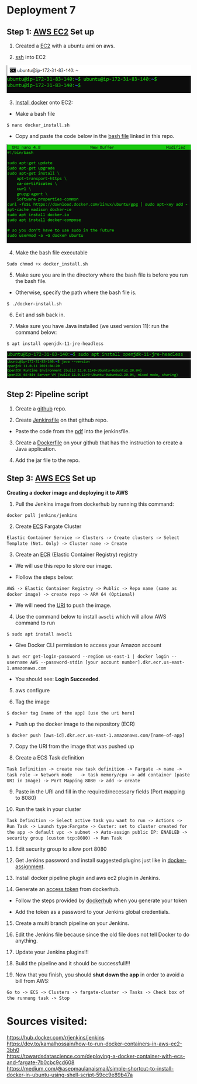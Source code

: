 # Deployment 7

## Step 1: [AWS EC2](https://aws.amazon.com/ec2/?ec2-whats-new.sort-by=item.additionalFields.postDateTime&ec2-whats-new.sort-order=desc) Set up

1. Created a [EC2](https://docs.aws.amazon.com/AWSEC2/latest/UserGuide/EC2_GetStarted.html) with a ubuntu ami on aws. 

2. [ssh](https://docs.aws.amazon.com/AWSEC2/latest/UserGuide/AccessingInstancesLinux.html) into EC2

![](images/Deploy7-1.PNG)

3. [Install docker](https://docs.aws.amazon.com/AmazonECS/latest/developerguide/docker-basics.html) onto EC2:

  * Make a bash file
 ```
 $ nano docker_install.sh 
```

  * Copy and paste the code below in the [bash file](https://github.com/ibrahima1289/deploy7/blob/main/docker_install.sh) linked in this repo.
  
  ![](images/Deploy7-2.PNG)

4. Make the bash file executable
  ```
  Sudo chmod +x docker_install.sh
  ```
5. Make sure you are in the directory where the bash file is before you run the bash file.
  
  * Otherwise, specify the path where the bash file is.
  
  ```
  $ ./docker-install.sh
  ```

6. Exit and ssh back in.

7. Make sure you have Java installed (we used version 11): run the command below:
```
$ apt install openjdk-11-jre-headless
```

 ![](images/Deploy7-3.PNG)
 ![](images/Deploy7-4.PNG)
 
## Step 2: Pipeline script

1. Create a [github](https://docs.github.com/en/get-started/quickstart/create-a-repo) repo.

2. Create [Jenkinsfile](https://github.com/ibrahima1289/deploy7/blob/main/Jenkinsfile) on that github repo.

* Paste the code from the [pdf](https://github.com/ibrahima1289/DEPLOY07_ECS/blob/main/Deployment%237%20(1).pdf) into the jenkinsfile.

3. Create a [Dockerfile](https://github.com/ibrahima1289/deploy7/blob/main/Dockerfile) on your github that has the instruction to create a Java application.

4. Add the jar file to the repo.

## Step 3: [AWS ECS](https://aws.amazon.com/ecs/) Set up

**Creating a docker image and deploying it to AWS**

1. Pull the Jenkins image from dockerhub by running this command:
```
docker pull jenkins/jenkins
```

2. Create [ECS](https://docs.aws.amazon.com/AmazonECS/latest/developerguide/clusters.html) Fargate Cluster

```
Elastic Container Service -> Clusters -> Create clusters -> Select Template (Net. Only) -> Cluster name -> Create 
```

3. Create an [ECR](https://aws.amazon.com/ecr/) (Elastic Container Registry) registry

 * We will use this repo to store our image.
  
 * Flollow the steps below:
  
  ```
  AWS -> Elastic Container Registry -> Public -> Repo name (same as docker image) -> create repo -> ARM 64 (Optional)
  ```
		
 * We will need the [URI](https://aws.amazon.com/about-aws/whats-new/2018/07/amazon-workspaces-now-supports-custom-login-workflows-with-a-uri/) to push the image.

4. Use the command below to install `awscli` which will allow AWS command to run
```
$ sudo apt install awscli
```

* Give Docker CLI permission to access your Amazon account

```
$ aws ecr get-login-password --region us-east-1 | docker login --username AWS --password-stdin [your account number].dkr.ecr.us-east-1.amazonaws.com
```	

* You should see: **Login Succeeded**.

5. aws configure

6. Tag the image

```
$ docker tag [name of the app] [use the uri here]
```

* Push up the docker image to the repository (ECR)

```
$ docker push [aws-id].dkr.ecr.us-east-1.amazonaws.com/[name-of-app]
```	

7. Copy the URI from the image that was pushed up

8. Create a ECS Task definition

```
Task Definition -> create new task definition -> Fargate -> name -> task role -> Network mode	-> task memory/cpu -> add container (paste URI in Image) -> Port Mapping 8080 -> add -> create
```

9. Paste in the URI and fill in the required/necessary fields (Port mapping to 8080)

10. Run the task in your cluster

```
Task Definition -> Select active task you want to run -> Actions -> Run Task -> Launch type:Fargate -> Custer: set to cluster created for the app -> default vpc -> subnet -> Auto-assign public IP: ENABLED -> security group (custom tcp:8080) -> Run Task
```

11. Edit security group to allow port 8080

12. Get Jenkins password and install suggested plugins just like in [docker-assignment](https://github.com/ibrahima1289/docker-assignment).

13. Install docker pipeline plugin and aws ec2 plugin in Jenkins.

14. Generate an [access token](https://docs.docker.com/docker-hub/access-tokens/) from dockerhub.

* Follow the steps provided by [dockerhub](https://docs.docker.com/docker-hub/access-tokens/) when you generate your token

* Add the token as a password to your Jenkins global credentials.

15. Create a multi branch pipeline on your Jenkins.

16. Edit the Jenkins file because since the old file does not tell Docker to do anything.

17. Update your Jenkins plugins!!! 

18. Build the pipeline and it should be successfull!!!

19. Now that you finish, you should **shut down the app** in order to avoid a bill from AWS:

```
Go to -> ECS -> Clusters -> fargate-cluster -> Tasks -> Check box of the runnung task -> Stop
```




# Sources visited:

https://hub.docker.com/r/jenkins/jenkins<br>
https://dev.to/kamalhossain/how-to-run-docker-containers-in-aws-ec2-3bh0<br>
https://towardsdatascience.com/deploying-a-docker-container-with-ecs-and-fargate-7b0cbc9cd608<br>
https://medium.com/@asepmaulanaismail/simple-shortcut-to-install-docker-in-ubuntu-using-shell-script-59cc9e89b47a<br>

